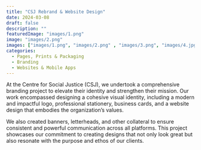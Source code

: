 ```yaml
---
title: "CSJ Rebrand & Website Design"
date: 2024-03-08
draft: false
description: ""
featuredImage: "images/1.png"
image: "images/2.png"
images: ["images/1.png", "images/2.png" , "images/3.png", "images/4.jpg" , "images/5.jpg", "images/6.jpg"]
categories:
  - Pages, Prints & Packaging
  - Branding
  - Websites & Mobile Apps
---
```


At the Centre for Social Justice (CSJ), we undertook a comprehensive branding project to elevate their identity and strengthen their mission. Our work encompassed designing a cohesive visual identity, including a modern and impactful logo, professional stationery, business cards, and a website design that embodies the organization’s values.

We also created banners, letterheads, and other collateral to ensure consistent and powerful communication across all platforms. This project showcases our commitment to creating designs that not only look great but also resonate with the purpose and ethos of our clients.